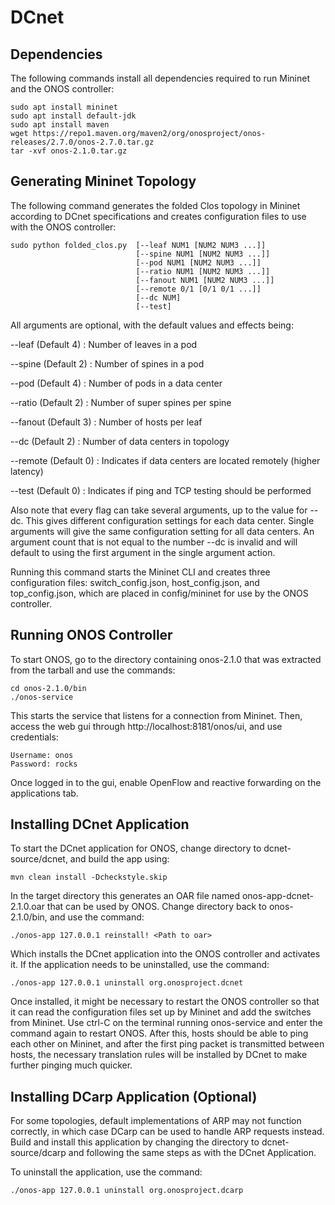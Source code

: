 # DCnet
## Dependencies
The following commands install all dependencies required to run Mininet and the ONOS controller:
```
sudo apt install mininet
sudo apt install default-jdk
sudo apt install maven
wget https://repo1.maven.org/maven2/org/onosproject/onos-releases/2.7.0/onos-2.7.0.tar.gz
tar -xvf onos-2.1.0.tar.gz
```

## Generating Mininet Topology
The following command generates the folded Clos topology in Mininet according to DCnet specifications and creates configuration files to use with the ONOS controller:
```
sudo python folded_clos.py  [--leaf NUM1 [NUM2 NUM3 ...]]
                            [--spine NUM1 [NUM2 NUM3 ...]]
                            [--pod NUM1 [NUM2 NUM3 ...]]
                            [--ratio NUM1 [NUM2 NUM3 ...]]
                            [--fanout NUM1 [NUM2 NUM3 ...]]
                            [--remote 0/1 [0/1 0/1 ...]]
                            [--dc NUM]
                            [--test]
```
All arguments are optional, with the default values and effects being:


--leaf   (Default 4) : Number of leaves in a pod

--spine  (Default 2) : Number of spines in a pod

--pod    (Default 4) : Number of pods in a data center

--ratio  (Default 2) : Number of super spines per spine

--fanout (Default 3) : Number of hosts per leaf

--dc     (Default 2) : Number of data centers in topology

--remote (Default 0) : Indicates if data centers are located remotely (higher latency)

--test   (Default 0) : Indicates if ping and TCP testing should be performed

Also note that every flag can take several arguments, up to the value for --dc. This gives different configuration settings for each data center. Single arguments will give the same configuration setting for all data centers. An argument count that is not equal to the number --dc is invalid and will default to using the first argument in the single argument action.

Running this command starts the Mininet CLI and creates three configuration files: switch_config.json, host_config.json, and top_config.json, which are placed in config/mininet for use by the ONOS controller.

## Running ONOS Controller
To start ONOS, go to the directory containing onos-2.1.0 that was extracted from the tarball and use the commands:
```
cd onos-2.1.0/bin
./onos-service
```

This starts the service that listens for a connection from Mininet. Then, access the web gui through http://localhost:8181/onos/ui, and use credentials:
```
Username: onos
Password: rocks
```

Once logged in to the gui, enable OpenFlow and reactive forwarding on the applications tab.

## Installing DCnet Application
To start the DCnet application for ONOS, change directory to dcnet-source/dcnet, and build the app using:
```
mvn clean install -Dcheckstyle.skip
```

In the target directory this generates an OAR file named onos-app-dcnet-2.1.0.oar that can be used by ONOS. Change directory back to onos-2.1.0/bin, and use the command:
```
./onos-app 127.0.0.1 reinstall! <Path to oar>
```

Which installs the DCnet application into the ONOS controller and activates it. If the application needs to be uninstalled, use the command:
```
./onos-app 127.0.0.1 uninstall org.onosproject.dcnet
```

Once installed, it might be necessary to restart the ONOS controller so that it can read the configuration files set up by Mininet and add the switches from Mininet. Use ctrl-C on the terminal running onos-service and enter the command again to restart ONOS. After this, hosts should be able to ping each other on Mininet, and after the first ping packet is transmitted between hosts, the necessary translation rules will be installed by DCnet to make further pinging much quicker.

## Installing DCarp Application (Optional)
For some topologies, default implementations of ARP may not function correctly, in which case DCarp can be used to handle ARP requests instead. Build and install this application by changing the directory to dcnet-source/dcarp and following the same steps as with the DCnet Application.

To uninstall the application, use the command:
```
./onos-app 127.0.0.1 uninstall org.onosproject.dcarp
```
